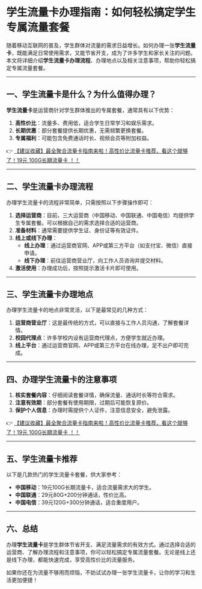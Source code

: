 # 学生流量卡办理指南：如何轻松搞定学生专属流量套餐

随着移动互联网的普及，学生群体对流量的需求日益增长。如何办理一张**学生流量卡**，既能满足日常使用需求，又能节省开支，成为了许多学生和家长关注的问题。本文将详细介绍**学生流量卡办理流程**、办理地点以及相关注意事项，帮助你轻松搞定专属流量套餐。

---

## 一、学生流量卡是什么？为什么值得办理？

**学生流量卡**是运营商针对学生群体推出的专属套餐，通常具有以下优势：

1. **高性价比**：流量多、费用低，适合学生日常学习和娱乐需求。
2. **长期优惠**：部分套餐提供长期优惠，无需频繁更换套餐。
3. **专属福利**：可能包含免费通话时长、视频会员等附加权益。

👉 [【建议收藏】最全聚合流量卡指南来啦！高性价比流量卡推荐，看这个就够了！19元 100G长期流量卡 ！！](https://bit.ly/Liuliangka)

---

## 二、学生流量卡办理流程

办理学生流量卡的流程非常简单，只需按照以下步骤操作即可：

1. **选择运营商**：目前，三大运营商（中国移动、中国联通、中国电信）均提供学生专属套餐。可以根据自己的需求选择合适的运营商。
2. **准备材料**：通常需要提供学生证、身份证等有效证件。
3. **线上或线下办理**：
   - **线上办理**：通过运营商官网、APP或第三方平台（如支付宝、微信）直接申请。
   - **线下办理**：前往运营商营业厅，向工作人员咨询并提交材料。
4. **激活使用**：办理成功后，按照提示激活卡片即可使用。

---

## 三、学生流量卡办理地点

办理学生流量卡的地点非常灵活，以下是最常见的几种方式：

1. **运营商营业厅**：这是最传统的方式，可以直接与工作人员沟通，了解套餐详情。
2. **校园代理点**：许多学校内设有运营商代理点，方便学生就近办理。
3. **线上平台**：通过运营商官网、APP或第三方平台在线办理，足不出户即可完成。

---

## 四、办理学生流量卡的注意事项

1. **核实套餐内容**：仔细阅读套餐详情，确保流量、通话时长等符合需求。
2. **注意有效期**：部分套餐有使用期限，过期后可能恢复原价。
3. **保护个人信息**：办理时需提供个人证件，注意信息安全，避免泄露。

👉 [【建议收藏】最全聚合流量卡指南来啦！高性价比流量卡推荐，看这个就够了！19元 100G长期流量卡 ！！](https://bit.ly/Liuliangka)

---

## 五、学生流量卡推荐

以下是几款热门的学生流量卡套餐，供大家参考：

- **中国移动**：19元100G长期流量卡，适合流量需求大的学生。
- **中国联通**：29元80G+200分钟通话，性价比高。
- **中国电信**：39元120G+300分钟通话，适合重度用户。

---

## 六、总结

办理**学生流量卡**是学生群体节省开支、满足流量需求的有效方式。通过选择合适的运营商、了解办理流程和注意事项，你可以轻松搞定专属流量套餐。无论是线上还是线下办理，都能快速完成，享受高性价比的流量服务。

如果你还在为流量不够用而烦恼，不妨试试办理一张学生流量卡，让你的学习和生活更加便捷！